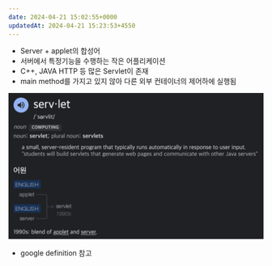 ```yaml
---
date: 2024-04-21 15:02:55+0000
updatedAt: 2024-04-21 15:23:53+4550
---
```

- Server + applet의 합성어
- 서버에서 특정기능을 수행하는 작은 어플리케이션
- C++, JAVA HTTP 등 많은 Servlet이 존재
- main method를 가지고 있지 않아 다른 외부 컨테이너의 제어하에 실행됨

![center|600](real-resource-image/Pasted%20image%2020231122220847.png)
- google definition 참고